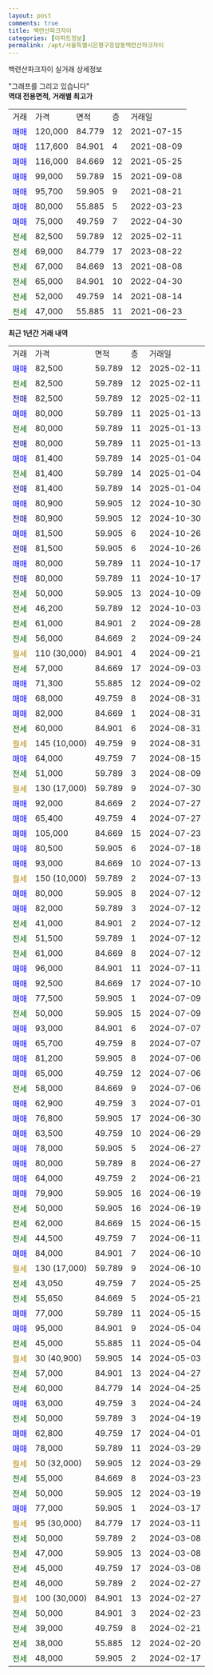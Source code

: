 ```yaml
---
layout: post
comments: true
title: 백련산파크자이
categories: [아파트정보]
permalink: /apt/서울특별시은평구응암동백련산파크자이
---
```


백련산파크자이 실거래 상세정보

<script type="text/javascript">
  google.charts.load('current', {'packages':['line', 'corechart']});
  google.charts.setOnLoadCallback(drawChart);

  function drawChart() {
    var data = new google.visualization.DataTable();
    data.addColumn('date', '거래일');
    data.addColumn('number', "매매");
    data.addColumn('number', "전세");
    data.addColumn('number', "전매");

    data.addRows([[new Date(Date.parse("2025-02-11")), 82500, null, null], [new Date(Date.parse("2025-02-11")), null, 82500, null], [new Date(Date.parse("2025-02-11")), null, null, 82500], [new Date(Date.parse("2025-01-13")), 80000, null, null], [new Date(Date.parse("2025-01-13")), null, 80000, null], [new Date(Date.parse("2025-01-13")), null, null, 80000], [new Date(Date.parse("2025-01-04")), 81400, null, null], [new Date(Date.parse("2025-01-04")), null, 81400, null], [new Date(Date.parse("2025-01-04")), null, null, 81400], [new Date(Date.parse("2024-10-30")), 80900, null, null], [new Date(Date.parse("2024-10-30")), null, null, 80900], [new Date(Date.parse("2024-10-26")), 81500, null, null], [new Date(Date.parse("2024-10-26")), null, null, 81500], [new Date(Date.parse("2024-10-17")), 80000, null, null], [new Date(Date.parse("2024-10-17")), null, null, 80000], [new Date(Date.parse("2024-10-09")), null, 50000, null], [new Date(Date.parse("2024-10-03")), null, 46200, null], [new Date(Date.parse("2024-09-28")), null, 61000, null], [new Date(Date.parse("2024-09-24")), null, 56000, null], [new Date(Date.parse("2024-09-21")), null, null, null], [new Date(Date.parse("2024-09-03")), null, 57000, null], [new Date(Date.parse("2024-09-02")), 71300, null, null], [new Date(Date.parse("2024-08-31")), 68000, null, null], [new Date(Date.parse("2024-08-31")), 82000, null, null], [new Date(Date.parse("2024-08-31")), null, 60000, null], [new Date(Date.parse("2024-08-31")), null, null, null], [new Date(Date.parse("2024-08-15")), 64000, null, null], [new Date(Date.parse("2024-08-09")), null, 51000, null], [new Date(Date.parse("2024-07-30")), null, null, null], [new Date(Date.parse("2024-07-27")), 92000, null, null], [new Date(Date.parse("2024-07-27")), 65400, null, null], [new Date(Date.parse("2024-07-23")), 105000, null, null], [new Date(Date.parse("2024-07-18")), 80500, null, null], [new Date(Date.parse("2024-07-13")), 93000, null, null], [new Date(Date.parse("2024-07-13")), null, null, null], [new Date(Date.parse("2024-07-12")), 80000, null, null], [new Date(Date.parse("2024-07-12")), 82000, null, null], [new Date(Date.parse("2024-07-12")), null, 41000, null], [new Date(Date.parse("2024-07-12")), null, 51500, null], [new Date(Date.parse("2024-07-12")), null, 61000, null], [new Date(Date.parse("2024-07-11")), 96000, null, null], [new Date(Date.parse("2024-07-10")), 92500, null, null], [new Date(Date.parse("2024-07-09")), 77500, null, null], [new Date(Date.parse("2024-07-09")), null, 50000, null], [new Date(Date.parse("2024-07-07")), 93000, null, null], [new Date(Date.parse("2024-07-07")), 65700, null, null], [new Date(Date.parse("2024-07-06")), 81200, null, null], [new Date(Date.parse("2024-07-06")), 65000, null, null], [new Date(Date.parse("2024-07-06")), null, 58000, null], [new Date(Date.parse("2024-07-01")), 62900, null, null], [new Date(Date.parse("2024-06-30")), 76800, null, null], [new Date(Date.parse("2024-06-29")), 63500, null, null], [new Date(Date.parse("2024-06-27")), 78000, null, null], [new Date(Date.parse("2024-06-27")), 80000, null, null], [new Date(Date.parse("2024-06-21")), 64000, null, null], [new Date(Date.parse("2024-06-19")), 79900, null, null], [new Date(Date.parse("2024-06-19")), null, 50000, null], [new Date(Date.parse("2024-06-15")), null, 62000, null], [new Date(Date.parse("2024-06-11")), null, 44500, null], [new Date(Date.parse("2024-06-10")), 84000, null, null], [new Date(Date.parse("2024-06-10")), null, null, null], [new Date(Date.parse("2024-05-25")), null, 43050, null], [new Date(Date.parse("2024-05-21")), null, 55650, null], [new Date(Date.parse("2024-05-15")), 77000, null, null], [new Date(Date.parse("2024-05-04")), 95000, null, null], [new Date(Date.parse("2024-05-04")), null, 45000, null], [new Date(Date.parse("2024-05-03")), null, null, null], [new Date(Date.parse("2024-04-27")), null, 57000, null], [new Date(Date.parse("2024-04-25")), null, 60000, null], [new Date(Date.parse("2024-04-24")), 63000, null, null], [new Date(Date.parse("2024-04-19")), null, 50000, null], [new Date(Date.parse("2024-04-01")), 62800, null, null], [new Date(Date.parse("2024-03-29")), 78000, null, null], [new Date(Date.parse("2024-03-29")), null, null, null], [new Date(Date.parse("2024-03-23")), null, 55000, null], [new Date(Date.parse("2024-03-19")), null, 50000, null], [new Date(Date.parse("2024-03-17")), 77000, null, null], [new Date(Date.parse("2024-03-11")), null, null, null], [new Date(Date.parse("2024-03-08")), null, 50000, null], [new Date(Date.parse("2024-03-08")), null, 47000, null], [new Date(Date.parse("2024-03-08")), null, 45000, null], [new Date(Date.parse("2024-02-27")), null, 46000, null], [new Date(Date.parse("2024-02-27")), null, null, null], [new Date(Date.parse("2024-02-23")), null, 50000, null], [new Date(Date.parse("2024-02-21")), null, 39000, null], [new Date(Date.parse("2024-02-20")), null, 38000, null], [new Date(Date.parse("2024-02-17")), null, 48000, null]]);

    var options = {
      hAxis: {
        format: 'yyyy/MM/dd'
      },    
      lineWidth: 0,
      pointsVisible: true,    
      title: '최근 1년간 유형별 실거래가 분포',
      legend: { position: 'bottom' }
    };

    var formatter = new google.visualization.NumberFormat({pattern:'###,###'} );
    formatter.format(data, 1);
    formatter.format(data, 2);
    
    setTimeout(function() {
        var chart = new google.visualization.LineChart(document.getElementById('columnchart_material'));
        chart.draw(data, (options));
        document.getElementById('loading').style.display = 'none';
    }, 200);
  }
</script>


<div id="loading" style="z-index:20; display: block; margin-left: 0px">"그래프를 그리고 있습니다"</div>
<div id="columnchart_material" style="width: 95%; margin-left: 0px; display: block"></div>
<!-- contents start -->
<b>역대 전용면적, 거래별 최고가</b>
<table class="sortable">
    <tr>
      <td>거래</td>
      <td>가격</td>
      <td>면적</td>
      <td>층</td>
      <td>거래일</td>
    </tr>
        <tr>
          <td><a style="color: blue">매매</a></td>
          <td>120,000</td>
          <td>84.779</td>
          <td>12</td>
          <td>2021-07-15</td>
        </tr>            <tr>
          <td><a style="color: blue">매매</a></td>
          <td>117,600</td>
          <td>84.901</td>
          <td>4</td>
          <td>2021-08-09</td>
        </tr>            <tr>
          <td><a style="color: blue">매매</a></td>
          <td>116,000</td>
          <td>84.669</td>
          <td>12</td>
          <td>2021-05-25</td>
        </tr>            <tr>
          <td><a style="color: blue">매매</a></td>
          <td>99,000</td>
          <td>59.789</td>
          <td>15</td>
          <td>2021-09-08</td>
        </tr>            <tr>
          <td><a style="color: blue">매매</a></td>
          <td>95,700</td>
          <td>59.905</td>
          <td>9</td>
          <td>2021-08-21</td>
        </tr>            <tr>
          <td><a style="color: blue">매매</a></td>
          <td>80,000</td>
          <td>55.885</td>
          <td>5</td>
          <td>2022-03-23</td>
        </tr>            <tr>
          <td><a style="color: blue">매매</a></td>
          <td>75,000</td>
          <td>49.759</td>
          <td>7</td>
          <td>2022-04-30</td>
        </tr>        
        <tr>
              <td><a style="color: darkgreen">전세</a></td>
              <td>82,500</td>
              <td>59.789</td>
              <td>12</td>
              <td>2025-02-11</td>
            </tr>            <tr>
              <td><a style="color: darkgreen">전세</a></td>
              <td>69,000</td>
              <td>84.779</td>
              <td>17</td>
              <td>2023-08-22</td>
            </tr>            <tr>
              <td><a style="color: darkgreen">전세</a></td>
              <td>67,000</td>
              <td>84.669</td>
              <td>13</td>
              <td>2021-08-08</td>
            </tr>            <tr>
              <td><a style="color: darkgreen">전세</a></td>
              <td>65,000</td>
              <td>84.901</td>
              <td>10</td>
              <td>2022-04-30</td>
            </tr>            <tr>
              <td><a style="color: darkgreen">전세</a></td>
              <td>52,000</td>
              <td>49.759</td>
              <td>14</td>
              <td>2021-08-14</td>
            </tr>            <tr>
              <td><a style="color: darkgreen">전세</a></td>
              <td>47,000</td>
              <td>55.885</td>
              <td>11</td>
              <td>2021-06-23</td>
            </tr>        
    
</table>

<b>최근 1년간 거래 내역</b>

<table class="sortable">
    <tr>
      <td>거래</td>
      <td>가격</td>
      <td>면적</td>
      <td>층</td>
      <td>거래일</td>
    </tr>
    <tr>
      <td><a style="color: blue">매매</a></td>
      <td>82,500</td>
      <td>59.789</td>
      <td>12</td>
      <td>2025-02-11</td>
    </tr>          <tr>
      <td><a style="color: darkgreen">전세</a></td>
      <td>82,500</td>
      <td>59.789</td>
      <td>12</td>
      <td>2025-02-11</td>
    </tr>          <tr>
      <td><a style="color: darkblue">전매</a></td>
      <td>82,500</td>
      <td>59.789</td>
      <td>12</td>
      <td>2025-02-11</td>
    </tr>          <tr>
      <td><a style="color: blue">매매</a></td>
      <td>80,000</td>
      <td>59.789</td>
      <td>11</td>
      <td>2025-01-13</td>
    </tr>          <tr>
      <td><a style="color: darkgreen">전세</a></td>
      <td>80,000</td>
      <td>59.789</td>
      <td>11</td>
      <td>2025-01-13</td>
    </tr>          <tr>
      <td><a style="color: darkblue">전매</a></td>
      <td>80,000</td>
      <td>59.789</td>
      <td>11</td>
      <td>2025-01-13</td>
    </tr>          <tr>
      <td><a style="color: blue">매매</a></td>
      <td>81,400</td>
      <td>59.789</td>
      <td>14</td>
      <td>2025-01-04</td>
    </tr>          <tr>
      <td><a style="color: darkgreen">전세</a></td>
      <td>81,400</td>
      <td>59.789</td>
      <td>14</td>
      <td>2025-01-04</td>
    </tr>          <tr>
      <td><a style="color: darkblue">전매</a></td>
      <td>81,400</td>
      <td>59.789</td>
      <td>14</td>
      <td>2025-01-04</td>
    </tr>          <tr>
      <td><a style="color: blue">매매</a></td>
      <td>80,900</td>
      <td>59.905</td>
      <td>12</td>
      <td>2024-10-30</td>
    </tr>          <tr>
      <td><a style="color: darkblue">전매</a></td>
      <td>80,900</td>
      <td>59.905</td>
      <td>12</td>
      <td>2024-10-30</td>
    </tr>          <tr>
      <td><a style="color: blue">매매</a></td>
      <td>81,500</td>
      <td>59.905</td>
      <td>6</td>
      <td>2024-10-26</td>
    </tr>          <tr>
      <td><a style="color: darkblue">전매</a></td>
      <td>81,500</td>
      <td>59.905</td>
      <td>6</td>
      <td>2024-10-26</td>
    </tr>          <tr>
      <td><a style="color: blue">매매</a></td>
      <td>80,000</td>
      <td>59.789</td>
      <td>11</td>
      <td>2024-10-17</td>
    </tr>          <tr>
      <td><a style="color: darkblue">전매</a></td>
      <td>80,000</td>
      <td>59.789</td>
      <td>11</td>
      <td>2024-10-17</td>
    </tr>          <tr>
      <td><a style="color: darkgreen">전세</a></td>
      <td>50,000</td>
      <td>59.905</td>
      <td>13</td>
      <td>2024-10-09</td>
    </tr>          <tr>
      <td><a style="color: darkgreen">전세</a></td>
      <td>46,200</td>
      <td>59.789</td>
      <td>12</td>
      <td>2024-10-03</td>
    </tr>          <tr>
      <td><a style="color: darkgreen">전세</a></td>
      <td>61,000</td>
      <td>84.901</td>
      <td>2</td>
      <td>2024-09-28</td>
    </tr>          <tr>
      <td><a style="color: darkgreen">전세</a></td>
      <td>56,000</td>
      <td>84.669</td>
      <td>2</td>
      <td>2024-09-24</td>
    </tr>          <tr>
      <td><a style="color: darkgoldenrod">월세</a></td>
      <td>110 (30,000)</td>
      <td>84.901</td>
      <td>4</td>
      <td>2024-09-21</td>
    </tr>          <tr>
      <td><a style="color: darkgreen">전세</a></td>
      <td>57,000</td>
      <td>84.669</td>
      <td>17</td>
      <td>2024-09-03</td>
    </tr>          <tr>
      <td><a style="color: blue">매매</a></td>
      <td>71,300</td>
      <td>55.885</td>
      <td>12</td>
      <td>2024-09-02</td>
    </tr>          <tr>
      <td><a style="color: blue">매매</a></td>
      <td>68,000</td>
      <td>49.759</td>
      <td>8</td>
      <td>2024-08-31</td>
    </tr>          <tr>
      <td><a style="color: blue">매매</a></td>
      <td>82,000</td>
      <td>84.669</td>
      <td>1</td>
      <td>2024-08-31</td>
    </tr>          <tr>
      <td><a style="color: darkgreen">전세</a></td>
      <td>60,000</td>
      <td>84.901</td>
      <td>6</td>
      <td>2024-08-31</td>
    </tr>          <tr>
      <td><a style="color: darkgoldenrod">월세</a></td>
      <td>145 (10,000)</td>
      <td>49.759</td>
      <td>9</td>
      <td>2024-08-31</td>
    </tr>          <tr>
      <td><a style="color: blue">매매</a></td>
      <td>64,000</td>
      <td>49.759</td>
      <td>7</td>
      <td>2024-08-15</td>
    </tr>          <tr>
      <td><a style="color: darkgreen">전세</a></td>
      <td>51,000</td>
      <td>59.789</td>
      <td>3</td>
      <td>2024-08-09</td>
    </tr>          <tr>
      <td><a style="color: darkgoldenrod">월세</a></td>
      <td>130 (17,000)</td>
      <td>59.789</td>
      <td>9</td>
      <td>2024-07-30</td>
    </tr>          <tr>
      <td><a style="color: blue">매매</a></td>
      <td>92,000</td>
      <td>84.669</td>
      <td>2</td>
      <td>2024-07-27</td>
    </tr>          <tr>
      <td><a style="color: blue">매매</a></td>
      <td>65,400</td>
      <td>49.759</td>
      <td>4</td>
      <td>2024-07-27</td>
    </tr>          <tr>
      <td><a style="color: blue">매매</a></td>
      <td>105,000</td>
      <td>84.669</td>
      <td>15</td>
      <td>2024-07-23</td>
    </tr>          <tr>
      <td><a style="color: blue">매매</a></td>
      <td>80,500</td>
      <td>59.905</td>
      <td>6</td>
      <td>2024-07-18</td>
    </tr>          <tr>
      <td><a style="color: blue">매매</a></td>
      <td>93,000</td>
      <td>84.669</td>
      <td>10</td>
      <td>2024-07-13</td>
    </tr>          <tr>
      <td><a style="color: darkgoldenrod">월세</a></td>
      <td>150 (10,000)</td>
      <td>59.789</td>
      <td>2</td>
      <td>2024-07-13</td>
    </tr>          <tr>
      <td><a style="color: blue">매매</a></td>
      <td>80,000</td>
      <td>59.905</td>
      <td>8</td>
      <td>2024-07-12</td>
    </tr>          <tr>
      <td><a style="color: blue">매매</a></td>
      <td>82,000</td>
      <td>59.789</td>
      <td>3</td>
      <td>2024-07-12</td>
    </tr>          <tr>
      <td><a style="color: darkgreen">전세</a></td>
      <td>41,000</td>
      <td>84.901</td>
      <td>2</td>
      <td>2024-07-12</td>
    </tr>          <tr>
      <td><a style="color: darkgreen">전세</a></td>
      <td>51,500</td>
      <td>59.789</td>
      <td>1</td>
      <td>2024-07-12</td>
    </tr>          <tr>
      <td><a style="color: darkgreen">전세</a></td>
      <td>61,000</td>
      <td>84.669</td>
      <td>8</td>
      <td>2024-07-12</td>
    </tr>          <tr>
      <td><a style="color: blue">매매</a></td>
      <td>96,000</td>
      <td>84.901</td>
      <td>11</td>
      <td>2024-07-11</td>
    </tr>          <tr>
      <td><a style="color: blue">매매</a></td>
      <td>92,500</td>
      <td>84.669</td>
      <td>17</td>
      <td>2024-07-10</td>
    </tr>          <tr>
      <td><a style="color: blue">매매</a></td>
      <td>77,500</td>
      <td>59.905</td>
      <td>1</td>
      <td>2024-07-09</td>
    </tr>          <tr>
      <td><a style="color: darkgreen">전세</a></td>
      <td>50,000</td>
      <td>59.905</td>
      <td>15</td>
      <td>2024-07-09</td>
    </tr>          <tr>
      <td><a style="color: blue">매매</a></td>
      <td>93,000</td>
      <td>84.901</td>
      <td>6</td>
      <td>2024-07-07</td>
    </tr>          <tr>
      <td><a style="color: blue">매매</a></td>
      <td>65,700</td>
      <td>49.759</td>
      <td>8</td>
      <td>2024-07-07</td>
    </tr>          <tr>
      <td><a style="color: blue">매매</a></td>
      <td>81,200</td>
      <td>59.905</td>
      <td>8</td>
      <td>2024-07-06</td>
    </tr>          <tr>
      <td><a style="color: blue">매매</a></td>
      <td>65,000</td>
      <td>49.759</td>
      <td>12</td>
      <td>2024-07-06</td>
    </tr>          <tr>
      <td><a style="color: darkgreen">전세</a></td>
      <td>58,000</td>
      <td>84.669</td>
      <td>9</td>
      <td>2024-07-06</td>
    </tr>          <tr>
      <td><a style="color: blue">매매</a></td>
      <td>62,900</td>
      <td>49.759</td>
      <td>3</td>
      <td>2024-07-01</td>
    </tr>          <tr>
      <td><a style="color: blue">매매</a></td>
      <td>76,800</td>
      <td>59.905</td>
      <td>17</td>
      <td>2024-06-30</td>
    </tr>          <tr>
      <td><a style="color: blue">매매</a></td>
      <td>63,500</td>
      <td>49.759</td>
      <td>10</td>
      <td>2024-06-29</td>
    </tr>          <tr>
      <td><a style="color: blue">매매</a></td>
      <td>78,000</td>
      <td>59.905</td>
      <td>5</td>
      <td>2024-06-27</td>
    </tr>          <tr>
      <td><a style="color: blue">매매</a></td>
      <td>80,000</td>
      <td>59.789</td>
      <td>8</td>
      <td>2024-06-27</td>
    </tr>          <tr>
      <td><a style="color: blue">매매</a></td>
      <td>64,000</td>
      <td>49.759</td>
      <td>2</td>
      <td>2024-06-21</td>
    </tr>          <tr>
      <td><a style="color: blue">매매</a></td>
      <td>79,900</td>
      <td>59.905</td>
      <td>16</td>
      <td>2024-06-19</td>
    </tr>          <tr>
      <td><a style="color: darkgreen">전세</a></td>
      <td>50,000</td>
      <td>59.905</td>
      <td>16</td>
      <td>2024-06-19</td>
    </tr>          <tr>
      <td><a style="color: darkgreen">전세</a></td>
      <td>62,000</td>
      <td>84.669</td>
      <td>15</td>
      <td>2024-06-15</td>
    </tr>          <tr>
      <td><a style="color: darkgreen">전세</a></td>
      <td>44,500</td>
      <td>49.759</td>
      <td>7</td>
      <td>2024-06-11</td>
    </tr>          <tr>
      <td><a style="color: blue">매매</a></td>
      <td>84,000</td>
      <td>84.901</td>
      <td>7</td>
      <td>2024-06-10</td>
    </tr>          <tr>
      <td><a style="color: darkgoldenrod">월세</a></td>
      <td>130 (17,000)</td>
      <td>59.789</td>
      <td>9</td>
      <td>2024-06-10</td>
    </tr>          <tr>
      <td><a style="color: darkgreen">전세</a></td>
      <td>43,050</td>
      <td>49.759</td>
      <td>7</td>
      <td>2024-05-25</td>
    </tr>          <tr>
      <td><a style="color: darkgreen">전세</a></td>
      <td>55,650</td>
      <td>84.669</td>
      <td>5</td>
      <td>2024-05-21</td>
    </tr>          <tr>
      <td><a style="color: blue">매매</a></td>
      <td>77,000</td>
      <td>59.789</td>
      <td>11</td>
      <td>2024-05-15</td>
    </tr>          <tr>
      <td><a style="color: blue">매매</a></td>
      <td>95,000</td>
      <td>84.901</td>
      <td>9</td>
      <td>2024-05-04</td>
    </tr>          <tr>
      <td><a style="color: darkgreen">전세</a></td>
      <td>45,000</td>
      <td>55.885</td>
      <td>11</td>
      <td>2024-05-04</td>
    </tr>          <tr>
      <td><a style="color: darkgoldenrod">월세</a></td>
      <td>30 (40,900)</td>
      <td>59.905</td>
      <td>14</td>
      <td>2024-05-03</td>
    </tr>          <tr>
      <td><a style="color: darkgreen">전세</a></td>
      <td>57,000</td>
      <td>84.901</td>
      <td>13</td>
      <td>2024-04-27</td>
    </tr>          <tr>
      <td><a style="color: darkgreen">전세</a></td>
      <td>60,000</td>
      <td>84.779</td>
      <td>14</td>
      <td>2024-04-25</td>
    </tr>          <tr>
      <td><a style="color: blue">매매</a></td>
      <td>63,000</td>
      <td>49.759</td>
      <td>3</td>
      <td>2024-04-24</td>
    </tr>          <tr>
      <td><a style="color: darkgreen">전세</a></td>
      <td>50,000</td>
      <td>59.789</td>
      <td>3</td>
      <td>2024-04-19</td>
    </tr>          <tr>
      <td><a style="color: blue">매매</a></td>
      <td>62,800</td>
      <td>49.759</td>
      <td>17</td>
      <td>2024-04-01</td>
    </tr>          <tr>
      <td><a style="color: blue">매매</a></td>
      <td>78,000</td>
      <td>59.789</td>
      <td>11</td>
      <td>2024-03-29</td>
    </tr>          <tr>
      <td><a style="color: darkgoldenrod">월세</a></td>
      <td>50 (32,000)</td>
      <td>59.905</td>
      <td>12</td>
      <td>2024-03-29</td>
    </tr>          <tr>
      <td><a style="color: darkgreen">전세</a></td>
      <td>55,000</td>
      <td>84.669</td>
      <td>8</td>
      <td>2024-03-23</td>
    </tr>          <tr>
      <td><a style="color: darkgreen">전세</a></td>
      <td>50,000</td>
      <td>59.905</td>
      <td>12</td>
      <td>2024-03-19</td>
    </tr>          <tr>
      <td><a style="color: blue">매매</a></td>
      <td>77,000</td>
      <td>59.905</td>
      <td>1</td>
      <td>2024-03-17</td>
    </tr>          <tr>
      <td><a style="color: darkgoldenrod">월세</a></td>
      <td>95 (30,000)</td>
      <td>84.779</td>
      <td>17</td>
      <td>2024-03-11</td>
    </tr>          <tr>
      <td><a style="color: darkgreen">전세</a></td>
      <td>50,000</td>
      <td>59.789</td>
      <td>2</td>
      <td>2024-03-08</td>
    </tr>          <tr>
      <td><a style="color: darkgreen">전세</a></td>
      <td>47,000</td>
      <td>59.905</td>
      <td>13</td>
      <td>2024-03-08</td>
    </tr>          <tr>
      <td><a style="color: darkgreen">전세</a></td>
      <td>45,000</td>
      <td>49.759</td>
      <td>17</td>
      <td>2024-03-08</td>
    </tr>          <tr>
      <td><a style="color: darkgreen">전세</a></td>
      <td>46,000</td>
      <td>59.789</td>
      <td>2</td>
      <td>2024-02-27</td>
    </tr>          <tr>
      <td><a style="color: darkgoldenrod">월세</a></td>
      <td>100 (30,000)</td>
      <td>84.901</td>
      <td>13</td>
      <td>2024-02-27</td>
    </tr>          <tr>
      <td><a style="color: darkgreen">전세</a></td>
      <td>50,000</td>
      <td>84.901</td>
      <td>3</td>
      <td>2024-02-23</td>
    </tr>          <tr>
      <td><a style="color: darkgreen">전세</a></td>
      <td>39,000</td>
      <td>49.759</td>
      <td>8</td>
      <td>2024-02-21</td>
    </tr>          <tr>
      <td><a style="color: darkgreen">전세</a></td>
      <td>38,000</td>
      <td>55.885</td>
      <td>12</td>
      <td>2024-02-20</td>
    </tr>          <tr>
      <td><a style="color: darkgreen">전세</a></td>
      <td>48,000</td>
      <td>59.905</td>
      <td>2</td>
      <td>2024-02-17</td>
    </tr>      </table>
<!-- contents end -->    

